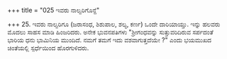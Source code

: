 +++
title = "025 ಇವರು ನಾಲ್ವರಿಗೊನ್ದೆ"

+++
25. ಇವರು ನಾಲ್ವರಿಗೂ (ಜರಾಸಂಧ, ಶಿಶುಪಾಲ, ಶಲ್ಯ, ಕರ್ಣ) ಒಂದೇ ದಾರಿಯಾಯ್ತು. ಇನ್ನು ಹಲವರು ಮೊದಲು ಸಾಹಸ ಮಾಡಿ ಹಿಂಜರಿದರು. ಅನೇಕ ಭುವನಪತಿಗಳು "ಶ್ರೀಗಂಧವನ್ನು ಸುತ್ತುವರಿದಿರುವ ಸರ್ಪದಂತೆ ಭಾರಿಯ ಧನು  ಭಾಮಿನಿಯ ಮುಂದಿದೆ. ನಮಗೆ ತಮಗೆ ಇದು ವಶವಾಗುತ್ತದೆಯೇ ?" ಎಂದು ಭಯಮುಖದ ಚಿಂತೆಯಲ್ಲಿ ಸ್ಪರ್ಧೆಯಿಂದ ಹೊರಗುಳಿದರು.